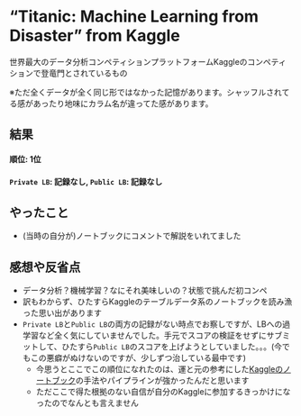 # “Titanic: Machine Learning from Disaster” from Kaggle

世界最大のデータ分析コンペティションプラットフォームKaggleのコンペティションで登竜門とされているもの

※ただ全くデータが全く同じ形ではなかった記憶があります。シャッフルされてる感があったり地味にカラム名が違ってた感があります。

## 結果
#### 順位: 1位
#### `Private LB`: 記録なし, `Public LB`: 記録なし

## やったこと

- (当時の自分が)ノートブックにコメントで解説をいれてました

## 感想や反省点

- データ分析？機械学習？なにそれ美味しいの？状態で挑んだ初コンペ
- 訳もわからず、ひたすらKaggleのテーブルデータ系のノートブックを読み漁った思い出があります
- `Private LB`と`Public LB`の両方の記録がない時点でお察しですが、LBへの過学習など全く気にしていませんでした。手元でスコアの検証をせずにサブミットして、ひたすら`Public LB`のスコアを上げようとしていました。。。(今でもこの悪癖がぬけないのですが、少しずつ治している最中です)
  - 今思うとここでこの順位になれたのは、運と元の参考にした[Kaggleのノートブック](https://www.kaggle.com/mviola/titanic-wcg-knns-ensemble-0-82775-top-1)の手法やパイプラインが強かったんだと思います
  - ただここで得た根拠のない自信が自分のKaggleに参加するきっかけになったのでなんとも言えません

